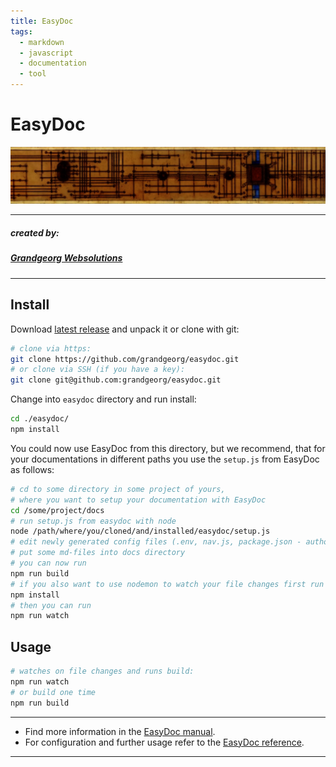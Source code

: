 ```yaml
---
title: EasyDoc
tags:
  - markdown
  - javascript
  - documentation
  - tool
---
```


# EasyDoc

![EasyDoc](manual/img/easydoc-banner.png)

---
  
##### _created by:_
##### [Grandgeorg Websolutions](https://grandgeorg.de)

---

## Install

Download [latest release](https://github.com/grandgeorg/easydoc) and unpack it or clone with git:

```bash
# clone via https:
git clone https://github.com/grandgeorg/easydoc.git
# or clone via SSH (if you have a key):
git clone git@github.com:grandgeorg/easydoc.git
```

Change into `easydoc` directory and run install:

```bash
cd ./easydoc/
npm install
```

You could now use EasyDoc from this directory, but we recommend, that for your documentations in different paths you use the ```setup.js``` from EasyDoc as follows:

```bash
# cd to some directory in some project of yours, 
# where you want to setup your documentation with EasyDoc
cd /some/project/docs
# run setup.js from easydoc with node
node /path/where/you/cloned/and/installed/easydoc/setup.js
# edit newly generated config files (.env, nav.js, package.json - author, description, keywords)
# put some md-files into docs directory
# you can now run
npm run build
# if you also want to use nodemon to watch your file changes first run
npm install
# then you can run
npm run watch
```

## Usage

```bash
# watches on file changes and runs build:
npm run watch
# or build one time
npm run build
```

--------------------------------------------------------------------------------
- Find more information in the [EasyDoc manual](https://grandgeorg.github.io/easydoc/).  
- For configuration and further usage refer to the [EasyDoc reference](https://grandgeorg.github.io/easydoc/easydoc-reference.html).
--------------------------------------------------------------------------------